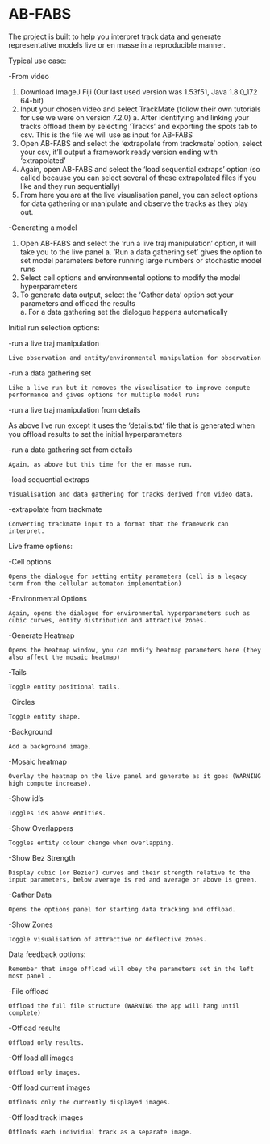 # AB-FABS
The project is built to help you interpret track data and generate representative models live or en masse in a reproducible manner.

Typical use case:

-From video
1.	Download ImageJ Fiji (Our last used version was 1.53f51, Java 1.8.0_172 64-bit)
2.	Input your chosen video and select TrackMate (follow their own tutorials for use we were on version 7.2.0)
a.	After identifying and linking your tracks offload them by selecting ‘Tracks’ and exporting the spots tab to csv. This is the file we will use as input for AB-FABS
3.	Open AB-FABS and select the ‘extrapolate from trackmate’ option, select your csv, it’ll output a framework ready version ending with ‘extrapolated’
4.	Again, open AB-FABS and select the ‘load sequential extraps’ option (so called because you can select several of these extrapolated files if you like and they run sequentially)
5.	From here you are at the live visualisation panel, you can select options for data gathering or manipulate and observe the tracks as they play out.   

 
-Generating a model
1.	Open AB-FABS and select the ‘run a live traj manipulation’ option, it will take you to the live panel
a.	‘Run a data gathering set’ gives the option to set model parameters before running large numbers or stochastic model runs
2.	Select cell options and environmental options to modify the model hyperparameters
3.	To generate data output, select the ‘Gather data’ option set your parameters and offload the results  
a.	For a data gathering set the dialogue happens automatically


Initial run selection options:

-run a live traj manipulation

	Live observation and entity/environmental manipulation for observation
  
-run a data gathering set

	Like a live run but it removes the visualisation to improve compute performance and gives options for multiple model runs
  
-run a live traj manipulation from details

As above live run except it uses the ‘details.txt’ file that is generated when you offload results to set the initial hyperparameters

-run a data gathering set from details

	Again, as above but this time for the en masse run.
  
-load sequential extraps

	Visualisation and data gathering for tracks derived from video data.
  
-extrapolate from trackmate

	Converting trackmate input to a format that the framework can interpret.
  

Live frame options:

-Cell options

	Opens the dialogue for setting entity parameters (cell is a legacy term from the cellular automaton implementation)
  
-Environmental Options

	Again, opens the dialogue for environmental hyperparameters such as cubic curves, entity distribution and attractive zones.
  
-Generate Heatmap

	Opens the heatmap window, you can modify heatmap parameters here (they also affect the mosaic heatmap)
  
-Tails

	Toggle entity positional tails.
  
-Circles

	Toggle entity shape.
  
-Background

	Add a background image.
  
-Mosaic heatmap

	Overlay the heatmap on the live panel and generate as it goes (WARNING high compute increase).
  
-Show id’s

	Toggles ids above entities.
  
-Show Overlappers

	Toggles entity colour change when overlapping. 
  
-Show Bez Strength

	Display cubic (or Bezier) curves and their strength relative to the input parameters, below average is red and average or above is green.
  
-Gather Data

	Opens the options panel for starting data tracking and offload.
  
-Show Zones

	Toggle visualisation of attractive or deflective zones.
  

Data feedback options:

	Remember that image offload will obey the parameters set in the left most panel .
  
-File offload

	Offload the full file structure (WARNING the app will hang until complete)
  
-Offload results

	Offload only results.
  
-Off load all images

	Offload only images.
  
-Off load current images

	Offloads only the currently displayed images.
  
-Off load track images

	Offloads each individual track as a separate image.
